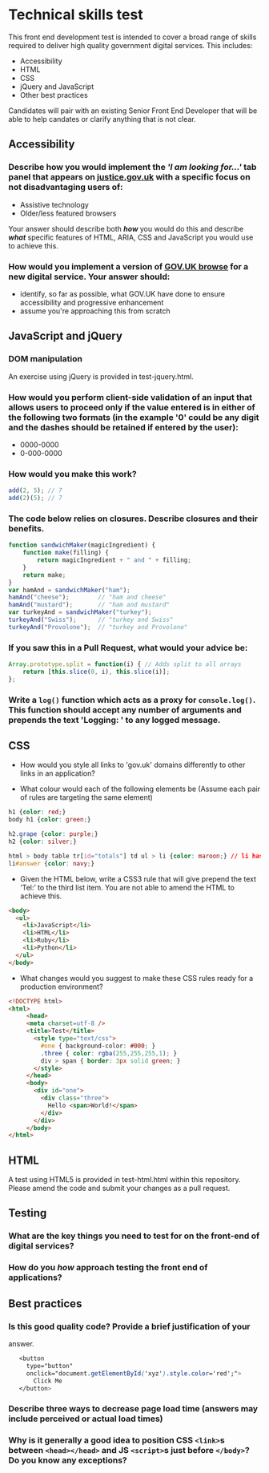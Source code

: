 # Technical skills test

This front end development test is intended to cover a broad range of skills required to deliver high quality government digital services. This includes:

* Accessibility
* HTML
* CSS
* jQuery and JavaScript
* Other best practices

Candidates will pair with an existing Senior Front End Developer that will be able to help candates or clarify anything that is not clear.

## Accessibility

### Describe how you would implement the ***'I am looking for...'*** tab panel that appears on [justice.gov.uk](https://www.justice.gov.uk) with a specific focus on not disadvantaging users of:
 
* Assistive technology
* Older/less featured browsers

Your answer should describe both ***how*** you would do this and describe ***what*** specific features of HTML, ARIA, CSS and JavaScript you would use to achieve this.

### How would you implement a version of [GOV.UK browse](https://www.gov.uk/browse/) for a new digital service. Your answer should:

* identify, so far as possible, what GOV.UK have done to ensure accessibility and progressive enhancement
* assume you're approaching this from scratch

## JavaScript and jQuery

### DOM manipulation 

An exercise using jQuery is provided in test-jquery.html. 

### How would you perform client-side validation of an input that allows users to proceed only if the value entered is in either of the following two formats (in the example '0' could be any digit and the dashes should be retained if entered by the user):
* 0000-0000
* 0-000-0000
    
### How would you make this work? 

```javascript
add(2, 5); // 7
add(2)(5); // 7
```

### The code below relies on closures. Describe closures and their benefits. 

```javascript 
function sandwichMaker(magicIngredient) {
    function make(filling) {
        return magicIngredient + " and " + filling;
    }
    return make;
}
var hamAnd = sandwichMaker("ham");
hamAnd("cheese");        // "ham and cheese"
hamAnd("mustard");       // "ham and mustard"
var turkeyAnd = sandwichMaker("turkey");
turkeyAnd("Swiss");      // "turkey and Swiss"
turkeyAnd("Provolone");  // "turkey and Provolone"
```

### If you saw this in a Pull Request, what would your advice be:

```javascript 
Array.prototype.split = function(i) { // Adds split to all arrays
    return [this.slice(0, i), this.slice(i)];
};
```

### Write a ```log()``` function which acts as a proxy for ```console.log()```. This function should accept any number of arguments and prepends the text 'Logging: ' to any logged message.

## CSS

* How would you style all links to 'gov.uk' domains differently to other links in an application?

* What colour would each of the following elements be (Assume each pair of rules are targeting the same element)
```css
h1 {color: red;}
body h1 {color: green;}

h2.grape {color: purple;}
h2 {color: silver;}

html > body table tr[id="totals"] td ul > li {color: maroon;} // li has an id of answer
li#answer {color: navy;}
```
* Given the HTML below, write a CSS3 rule that will give prepend the text ‘Tel:’ to the third list item. You are not able to amend the HTML to achieve this. 
```html
<body> 
  <ul>
    <li>JavaScript</li>
    <li>HTML</li>
    <li>Ruby</li>
    <li>Python</li>
  </ul>
</body>
```
* What changes would you suggest to make these CSS rules ready for a
production environment? 
```html
<!DOCTYPE html>
<html>
     <head>
     <meta charset=utf‐8 />
     <title>Test</title>
       <style type="text/css">
         #one { background‐color: #000; }
         .three { color: rgba(255,255,255,1); }
         div > span { border: 3px solid green; }
       </style>
     </head>
     <body>
       <div id="one">
         <div class="three">
           Hello <span>World!</span>
         </div>
       </div>
     </body>
</html>
```
## HTML

A test using HTML5 is provided in test-html.html within this repository.
Please amend the code and submit your changes as a pull request.

## Testing 

### What are **the key things you need to test for** on the front-end of digital services?
### How do you ***how*** approach testing the front end of applications?

## Best practices

### Is this good quality code? Provide a brief justification of your
   answer. 

```css
   <button
     type="button"
     onclick="document.getElementById('xyz').style.color='red';">
       Click Me
   </button>
```

### Describe three ways to decrease page load time (answers may include perceived or actual load times) 

### Why is it generally a good idea to position CSS ```<link>```s between ```<head></head>``` and JS ```<script>```s just before ```</body>```? Do you know any exceptions?
